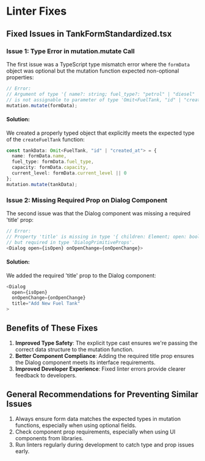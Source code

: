 # Linter Fixes

## Fixed Issues in TankFormStandardized.tsx

### Issue 1: Type Error in mutation.mutate Call
The first issue was a TypeScript type mismatch error where the `formData` object was optional but the mutation function expected non-optional properties:

```typescript
// Error:
// Argument of type '{ name?: string; fuel_type?: "petrol" | "diesel" | "cng"; capacity?: number; current_level?: number; }' 
// is not assignable to parameter of type 'Omit<FuelTank, "id" | "created_at">'.
mutation.mutate(formData);
```

#### Solution:
We created a properly typed object that explicitly meets the expected type of the `createFuelTank` function:

```typescript
const tankData: Omit<FuelTank, "id" | "created_at"> = {
  name: formData.name,
  fuel_type: formData.fuel_type,
  capacity: formData.capacity,
  current_level: formData.current_level || 0
};
mutation.mutate(tankData);
```

### Issue 2: Missing Required Prop on Dialog Component
The second issue was that the Dialog component was missing a required 'title' prop:

```typescript
// Error:
// Property 'title' is missing in type '{ children: Element; open: boolean; onOpenChange: (open: boolean) => void; }'
// but required in type 'DialogPrimitiveProps'.
<Dialog open={isOpen} onOpenChange={onOpenChange}>
```

#### Solution:
We added the required 'title' prop to the Dialog component:

```typescript
<Dialog 
  open={isOpen} 
  onOpenChange={onOpenChange}
  title="Add New Fuel Tank"
>
```

## Benefits of These Fixes

1. **Improved Type Safety**: The explicit type cast ensures we're passing the correct data structure to the mutation function.
2. **Better Component Compliance**: Adding the required title prop ensures the Dialog component meets its interface requirements.
3. **Improved Developer Experience**: Fixed linter errors provide clearer feedback to developers.

## General Recommendations for Preventing Similar Issues

1. Always ensure form data matches the expected types in mutation functions, especially when using optional fields.
2. Check component prop requirements, especially when using UI components from libraries.
3. Run linters regularly during development to catch type and prop issues early. 